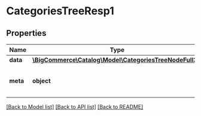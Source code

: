# CategoriesTreeResp1

## Properties
Name | Type | Description | Notes
------------ | ------------- | ------------- | -------------
**data** | [**\BigCommerce\Catalog\Model\CategoriesTreeNodeFull3[]**](CategoriesTreeNodeFull3.md) |  | [optional] 
**meta** | **object** | Empty meta object; may be used later. | [optional] 

[[Back to Model list]](../../README.md#documentation-for-models) [[Back to API list]](../../README.md#documentation-for-api-endpoints) [[Back to README]](../../README.md)

